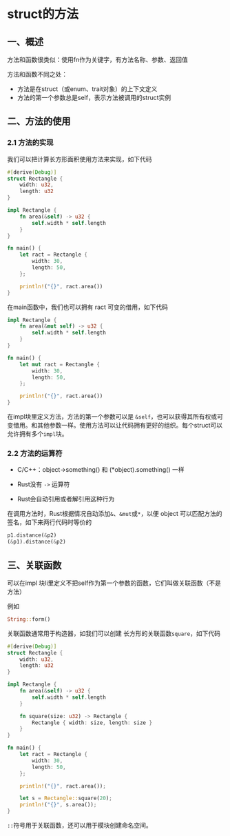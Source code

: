 # struct的方法

## 一、概述

方法和函数很类似：使用fn作为关键字，有方法名称、参数、返回值

方法和函数不同之处：

- 方法是在struct（或enum、trait对象）的上下文定义
- 方法的第一个参数总是self，表示方法被调用的struct实例

## 二、方法的使用

### 2.1 方法的实现

我们可以把计算长方形面积使用方法来实现，如下代码

```rust
#[derive(Debug)]
struct Rectangle {
    width: u32,
    length: u32
}

impl Rectangle {
    fn area(&self) -> u32 {
        self.width * self.length
    }
}

fn main() {
    let ract = Rectangle {
        width: 30,
        length: 50,
    };

    println!("{}", ract.area())
}
```

在main函数中，我们也可以拥有 ract 可变的借用，如下代码

```rust
impl Rectangle {
    fn area(&mut self) -> u32 {
        self.width * self.length
    }
}

fn main() {
    let mut ract = Rectangle {
        width: 30,
        length: 50,
    };

    println!("{}", ract.area())
}
```

在impl块里定义方法，方法的第一个参数可以是 `&self`，也可以获得其所有权或可变借用。和其他参数一样。使用方法可以让代码拥有更好的组织。每个struct可以允许拥有多个`impl`块。

### 2.2 方法的运算符

- C/C++：object->something() 和 (*object).something() 一样

- Rust没有 `->` 运算符

- Rust会自动引用或者解引用这种行为

在调用方法时，Rust根据情况自动添加`&`、`&mut`或`*`，以便 object 可以匹配方法的签名，如下来两行代码时等价的

```rust
p1.distance(&p2)
(&p1).distance(&p2)
```

## 三、关联函数

可以在impl 块li里定义不把self作为第一个参数的函数，它们叫做关联函数（不是方法）

例如

```rust
String::form()
```

关联函数通常用于构造器，如我们可以创建 长方形的关联函数`square`，如下代码

```rust
#[derive(Debug)]
struct Rectangle {
    width: u32,
    length: u32
}

impl Rectangle {
    fn area(&self) -> u32 {
        self.width * self.length
    }

    fn square(size: u32) -> Rectangle {
        Rectangle { width: size, length: size }
    }
}

fn main() {
    let ract = Rectangle {
        width: 30,
        length: 50,
    };

    println!("{}", ract.area());

    let s = Rectangle::square(20);
    println!("{}", s.area());
}
```

`::`符号用于关联函数，还可以用于模块创建命名空间。
